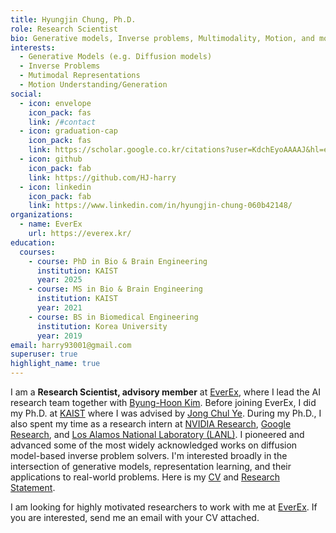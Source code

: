 ```yaml
---
title: Hyungjin Chung, Ph.D.
role: Research Scientist
bio: Generative models, Inverse problems, Multimodality, Motion, and more.
interests:
  - Generative Models (e.g. Diffusion models)
  - Inverse Problems
  - Mutimodal Representations
  - Motion Understanding/Generation
social:
  - icon: envelope
    icon_pack: fas
    link: /#contact
  - icon: graduation-cap
    icon_pack: fas
    link: https://scholar.google.co.kr/citations?user=KdchEyoAAAAJ&hl=en
  - icon: github
    icon_pack: fab
    link: https://github.com/HJ-harry
  - icon: linkedin
    icon_pack: fab
    link: https://www.linkedin.com/in/hyungjin-chung-060b42148/
organizations:
  - name: EverEx
    url: https://everex.kr/
education:
  courses:
    - course: PhD in Bio & Brain Engineering
      institution: KAIST
      year: 2025
    - course: MS in Bio & Brain Engineering
      institution: KAIST
      year: 2021
    - course: BS in Biomedical Engineering
      institution: Korea University
      year: 2019
email: harry93001@gmail.com
superuser: true
highlight_name: true
---
```

I am a **Research Scientist, advisory member** at [EverEx](https://everex.kr/), where I lead the AI research team together with [Byung-Hoon Kim](https://egyptdj.github.io/cv/). Before joining EverEx, I did my Ph.D. at [KAIST](https://www.kaist.ac.kr/en/) where I was advised by [Jong Chul Ye](https://bispl.weebly.com/). During my Ph.D., I also spent my time as a research intern at [NVIDIA Research](https://www.nvidia.com/en-us/research/), [Google Research](https://research.google/), and [Los Alamos National Laboratory (LANL)](https://www.lanl.gov/). I pioneered and advanced some of the most widely acknowledged works on diffusion model-based inverse problem solvers. I'm interested broadly in the intersection of generative models, representation learning, and their applications to real-world problems. Here is my [CV](https://github.com/HJ-harry/blog-test/blob/master/static/media/CV_Hyungjin_Chung.pdf) and [Research Statement](https://github.com/HJ-harry/blog-test/blob/master/static/media/Research_Statement_Hyungjin_Chung.pdf).

I am looking for highly motivated researchers to work with me at [EverEx](https://everex.kr/). If you are interested, send me an email with your CV attached.

<!-- {{< icon name="download" pack="fas" >}} Download my {{< staticref "media/CV_Hyungjin_Chung.pdf" "newtab" >}}CV{{< /staticref >}}. -->